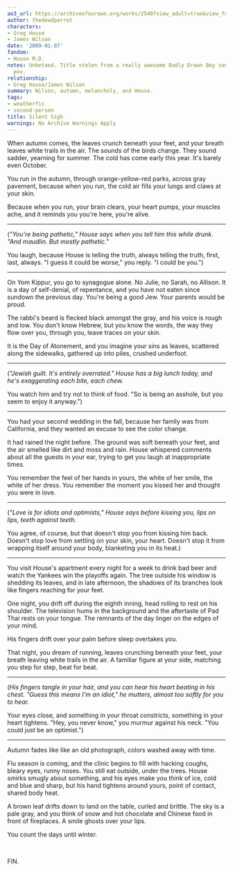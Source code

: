 ```yaml
---
ao3_url: https://archiveofourown.org/works/2540?view_adult=true&view_full_work=true
author: thedeadparrot
characters:
- Greg House
- James Wilson
date: '2009-01-07'
fandom:
- House M.D.
notes: Unbetaed. Title stolen from a really awesome Badly Drawn Boy song. Second person
  pov.
relationship:
- Greg House/James Wilson
summary: Wilson, autumn, melancholy, and House.
tags:
- weatherfic
- second-person
title: Silent Sigh
warnings: No Archive Warnings Apply
---
```


When autumn comes, the leaves crunch beneath your feet, and your breath leaves white trails in the air. The sounds of the birds change. They sound sadder, yearning for summer. The cold has come early this year. It's barely even October.

You run in the autumn, through orange-yellow-red parks, across gray pavement, because when you run, the cold air fills your lungs and claws at your skin.

Because when you run, your brain clears, your heart pumps, your muscles ache, and it reminds you you're here, you're alive.



---

(*"You're being pathetic," House says when you tell him this while drunk. "And maudlin. But mostly pathetic."*

You laugh, because House is telling the truth, always telling the truth, first, last, always. "I guess it could be worse," you reply. "I could be you.")



---

On Yom Kippur, you go to synagogue alone. No Julie, no Sarah, no Allison. It is a day of self-denial, of repentance, and you have not eaten since sundown the previous day. You're being a good Jew. Your parents would be proud.

The rabbi's beard is flecked black amongst the gray, and his voice is rough and low. You don't know Hebrew, but you know the words, the way they flow over you, through you, leave traces on your skin.

It is the Day of Atonement, and you imagine your sins as leaves, scattered along the sidewalks, gathered up into piles, crushed underfoot.



---

(*"Jewish guilt. It's entirely overrated." House has a big lunch today, and he's exaggerating each bite, each chew.*

You watch him and try not to think of food. "So is being an asshole, but you seem to enjoy it anyway.")



---

You had your second wedding in the fall, because her family was from California, and they wanted an excuse to see the color change.

It had rained the night before. The ground was soft beneath your feet, and the air smelled like dirt and moss and rain. House whispered comments about all the guests in your ear, trying to get you laugh at inappropriate times.

You remember the feel of her hands in yours, the white of her smile, the white of her dress. You remember the moment you kissed her and thought you were in love.



---

(*"Love is for idiots and optimists," House says before kissing you, lips on lips, teeth against teeth.*

You agree, of course, but that doesn't stop you from kissing him back. Doesn't stop love from settling on your skin, your heart. Doesn't stop it from wrapping itself around your body, blanketing you in its heat.)



---

You visit House's apartment every night for a week to drink bad beer and watch the Yankees win the playoffs again. The tree outside his window is shedding its leaves, and in late afternoon, the shadows of its branches look like fingers reaching for your feet.

One night, you drift off during the eighth inning, head rolling to rest on his shoulder. The television hums in the background and the aftertaste of Pad Thai rests on your tongue. The remnants of the day linger on the edges of your mind.

His fingers drift over your palm before sleep overtakes you.

That night, you dream of running, leaves crunching beneath your feet, your breath leaving white trails in the air. A familiar figure at your side, matching you step for step, beat for beat.



---

(*His fingers tangle in your hair, and you can hear his heart beating in his chest. "Guess this means I'm an idiot," he mutters, almost too softly for you to hear.*

Your eyes close, and something in your throat constricts, something in your heart tightens. "Hey, you never know," you murmur against his neck. "You could just be an optimist.")



---

Autumn fades like like an old photograph, colors washed away with time.

Flu season is coming, and the clinic begins to fill with hacking coughs, bleary eyes, runny noses. You still eat outside, under the trees. House smirks smugly about something, and his eyes make you think of ice, cold and blue and sharp, but his hand tightens around yours, point of contact, shared body heat.

A brown leaf drifts down to land on the table, curled and brittle. The sky is a pale gray, and you think of snow and hot chocolate and Chinese food in front of fireplaces. A smile ghosts over your lips.

You count the days until winter.

 

FIN.